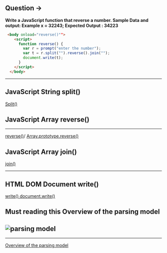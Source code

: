 ## Question ->

**Write a JavaScript function that reverse a number. Sample Data and output: Example x = 32243; Expected Output : 34223**

```HTML
 <body onload="reverse()"">
    <script>
      function reverse() {
        var r = prompt("enter the number");
        var t = r.split("").reverse().join("");
        document.write(t);
      }
    </script>
  </body>
```

---

## JavaScript String split()

[Split()](https://www.w3schools.com/jsref/jsref_split.asp)

## JavaScript Array reverse()

---

[reverse()](https://www.w3schools.com/jsref/jsref_reverse.asp)/ [Array.prototype.reverse()](https://developer.mozilla.org/en-US/docs/Web/JavaScript/Reference/Global_Objects/Array/reverse)

## JavaScript Array join()

[join()](https://www.w3schools.com/jsref/jsref_join.asp)

---

## HTML DOM Document write()

[write() ](https://www.w3schools.com/jsref/met_doc_write.asp)
[document.write()](https://developer.mozilla.org/en-US/docs/Web/API/Document/write)

## **Must reading this** Overview of the parsing model

## ![parsing model ](https://html.spec.whatwg.org/images/parsing-model-overview.svg)

---

[Overview of the parsing model](https://html.spec.whatwg.org/multipage/parsing.html#overview-of-the-parsing-model)
